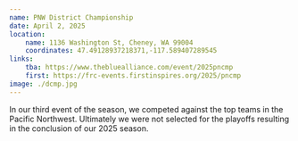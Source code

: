 ```yaml
---
name: PNW District Championship
date: April 2, 2025
location:
    name: 1136 Washington St, Cheney, WA 99004
    coordinates: 47.49128937218371,-117.589407289545
links:
    tba: https://www.thebluealliance.com/event/2025pncmp
    first: https://frc-events.firstinspires.org/2025/pncmp
image: ./dcmp.jpg
---
```


In our third event of the season, we competed against the top teams in the Pacific Northwest.
Ultimately we were not selected for the playoffs resulting in the conclusion of our 2025 season.
